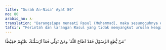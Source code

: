 ```yaml
---
title: "Surah An-Nisa' Ayat 80"
no: 80
arabic_no: ٨٠
translation: "Barangsiapa menaati Rasul (Muhammad), maka sesungguhnya dia telah menaati Allah. Dan barangsiapa berpaling (dari ketaatan itu), maka (ketahuilah) Kami tidak mengutusmu (Muhammad) untuk menjadi pemelihara mereka."
tafsir: "Perintah dan larangan Rasul yang tidak menyangkut urusan keagamaan umpamanya yang berhubungan dengan keduniaan seperti urusan pertanian dan pertahanan, maka Rasul sendiri bersedia menerima pendapat dari sahabatnya yang lebih mengetahui masalahnya.\n\nMenurut sejarah, dalam menjaga kesopanan terhadap Rasul para sahabat bertanya lebih dahulu apakah hal itu datangnya dari Allah atau pendapat Rasul sendiri. Jika ditegaskan oleh Rasul bahwa ini adalah dari Allah maka mereka menaati tanpa ragu-ragu dan jika dikatakan bahwa ini pendapat Muhammad maka para sahabat mengemukakan pula pendapat mereka. Peristiwa ini pernah terjadi ketika sahabat menghadapi perintah Rasul dalam memilih suatu tempat yang dekat ke mata air untuk kepentingan strategi pertahanan ketika perang Badar.\n\nKetika menerangkan sebab turunnya ayat ini Muqatil meriwayatkan bahwa ketika Nabi bersabda:\n\n\"Barang siapa mencintai aku sesungguhnya ia mencintai Allah. Dan barang siapa yang menaati aku sesungguhnya ia menaati Allah. Orang munafik berkata, \"Tidakkah kamu mendengar kata laki-laki ini (Muhammad)? Sesungguhnya ia telah mendekati syirik. Sesungguhnya ia melarang kita menyembah selain Allah dan ia menghendaki kita menjadikannya tuhan sebagaimana orang-orang Nasrani menjadikan Isa tuhan. Maka Allah menurunkan ayat ini.\" (Riwayat Muqatil).\n\nMenaati Rasul tidak dapat dikatakan perbuatan syirik, karena Rasul penyampai perintah Allah. Dengan demikian menaati Rasul adalah menaati Allah, bukan mempersekutukannya dengan Allah.\n\nDi dalam Tafsir al-Maragi dijelaskan bahwa syirik itu terdiri dari dua macam. Pertama, syirik uluhiyah, yaitu mempercayai adanya sesuatu selain Allah yang mempunyai kekuatan gaib dan dapat memberi manfaat dan memberi mudarat. Kedua, syirik rububiyah, mempercayai bahwa ada sesuatu selain Allah yang mempunyai hak menetapkan hukum haram dan halal, sebagaimana orang Nasrani memandang hak tersebut ada pada pendeta-pendeta mereka.\n\nOrang mukmin sejati berpendirian: Tunduk hanya kepada Allah sebagai Pencipta dan tiada makhluk yang mempunyai kekuatan gaib yang dapat memberi manfaat dan mudarat, dan tidak ada di antara makhluk yang berhak menetapkan hukum haram dan halal, karena semua makhluk tunduk kepada kehendak-Nya.\n\nAllah menghendaki agar Rasul-Nya (Muhammad) tidak mengambil tindakan kekerasan atau paksaan terhadap orang yang tidak menaatinya, karena ia diutus hanya sekedar menyampaikan berita gembira dan peringatan keras. Keimanan manusia pada kerasulannya tidak digantungkan kepada paksaan, tetapi kepada kesadaran setelah menggunakan pikiran."
---
```

مَنْ يُّطِعِ الرَّسُوْلَ فَقَدْ اَطَاعَ اللّٰهَ ۚ وَمَنْ تَوَلّٰى فَمَآ اَرْسَلْنٰكَ عَلَيْهِمْ حَفِيْظًا ۗ 